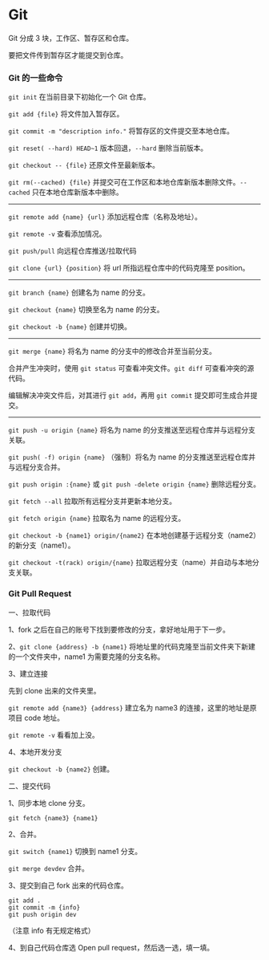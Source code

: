 # Git

Git 分成 3 块，工作区、暂存区和仓库。

要把文件传到暂存区才能提交到仓库。

### Git 的一些命令

`git init` 在当前目录下初始化一个 Git 仓库。

`git add {file}` 将文件加入暂存区。

`git commit -m "description info."` 将暂存区的文件提交至本地仓库。

`git reset( --hard) HEAD~1` 版本回退，`--hard` 删除当前版本。

`git checkout -- {file}` 还原文件至最新版本。

`git rm(--cached) {file}` 并提交可在工作区和本地仓库新版本删除文件。`--cached` 只在本地仓库新版本中删除。

---

`git remote add {name} {url}` 添加远程仓库（名称及地址）。

`git remote -v` 查看添加情况。

`git push/pull` 向远程仓库推送/拉取代码

`git clone {url} {position}` 将 url 所指远程仓库中的代码克隆至 position。

---

`git branch {name}` 创建名为 name 的分支。

`git checkout {name}` 切换至名为 name 的分支。

`git checkout -b {name}` 创建并切换。

---

`git merge {name}` 将名为 name 的分支中的修改合并至当前分支。

合并产生冲突时，使用 `git status` 可查看冲突文件。`git diff` 可查看冲突的源代码。

编辑解决冲突文件后，对其进行 `git add`，再用 `git commit` 提交即可生成合并提交。

---

`git push -u origin {name}` 将名为 name 的分支推送至远程仓库并与远程分支关联。

`git push( -f) origin {name}` （强制）将名为 name 的分支推送至远程仓库并与远程分支合并。

`git push origin :{name}` 或 `git push -delete origin {name}` 删除远程分支。

`git fetch --all` 拉取所有远程分支并更新本地分支。

`git fetch origin {name}` 拉取名为 name 的远程分支。

`git checkout -b {name1} origin/{name2}` 在本地创建基于远程分支（name2）的新分支（name1）。

`git checkout -t(rack) origin/{name}` 拉取远程分支（name）并自动与本地分支关联。

### Git Pull Request

一、拉取代码

1、fork 之后在自己的账号下找到要修改的分支，拿好地址用于下一步。

2、`git clone {address} -b {name1}` 将地址里的代码克隆至当前文件夹下新建的一个文件夹中，name1 为需要克隆的分支名称。

3、建立连接

先到 clone 出来的文件夹里。

`git remote add {name3} {address}` 建立名为 name3 的连接，这里的地址是原项目 code 地址。

`git remote -v` 看看加上没。

4、本地开发分支

`git checkout -b {name2}` 创建。

二、提交代码

1、同步本地 clone 分支。

`git fetch {name3} {name1}`

2、合并。

`git switch {name1}` 切换到 name1 分支。

`git merge devdev` 合并。

3、提交到自己 fork 出来的代码仓库。

```
git add .
git commit -m {info}
git push origin dev
```

（注意 info 有无规定格式）

4、到自己代码仓库选 Open pull request，然后选一选，填一填。